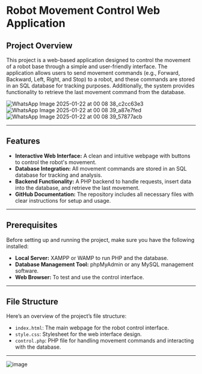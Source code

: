 

# **Robot Movement Control Web Application**

## **Project Overview**
This project is a web-based application designed to control the movement of a robot base through a simple and user-friendly interface. The application allows users to send movement commands (e.g., Forward, Backward, Left, Right, and Stop) to a robot, and these commands are stored in an SQL database for tracking purposes. Additionally, the system provides functionality to retrieve the last movement command from the database.


![WhatsApp Image 2025-01-22 at 00 08 38_c2cc63e3](https://github.com/user-attachments/assets/67322aeb-c1a7-434b-b8fd-392ea7ccd15a)
![WhatsApp Image 2025-01-22 at 00 08 39_a87e7fed](https://github.com/user-attachments/assets/8be5edb8-0d76-488a-93ab-5bd9688b91b4)
![WhatsApp Image 2025-01-22 at 00 08 39_57877acb](https://github.com/user-attachments/assets/b997adaa-d818-409d-af1b-f25fff041e28)

---

## **Features**
- **Interactive Web Interface:** A clean and intuitive webpage with buttons to control the robot's movement.
- **Database Integration:** All movement commands are stored in an SQL database for tracking and analysis.
- **Backend Functionality:** A PHP backend to handle requests, insert data into the database, and retrieve the last movement.
- **GitHub Documentation:** The repository includes all necessary files with clear instructions for setup and usage.


---

## **Prerequisites**
Before setting up and running the project, make sure you have the following installed:
- **Local Server:** XAMPP or WAMP to run PHP and the database.
- **Database Management Tool:** phpMyAdmin or any MySQL management software.
- **Web Browser:** To test and use the control interface.


---

## **File Structure**
Here’s an overview of the project’s file structure:
- `index.html`: The main webpage for the robot control interface.
- `style.css`: Stylesheet for the web interface design.
- `control.php`: PHP file for handling movement commands and interacting with the database.

---


![image](https://github.com/user-attachments/assets/266f7d86-5b60-41bc-ae5a-d8d1b72fbafb)




